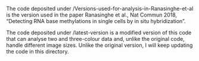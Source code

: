 The code deposited under /Versions-used-for-analysis-in-Ranasinghe-et-al is the version used in the paper Ranasinghe et al., Nat Commun 2018, “Detecting RNA base methylations in single cells by in situ hybridization”.

The code deposited under /latest-version is a modified version of this code that can analyse two and three-colour data and, unlike the original code, handle different image sizes. Unlike the original version, I will keep updating the code in this directory.

